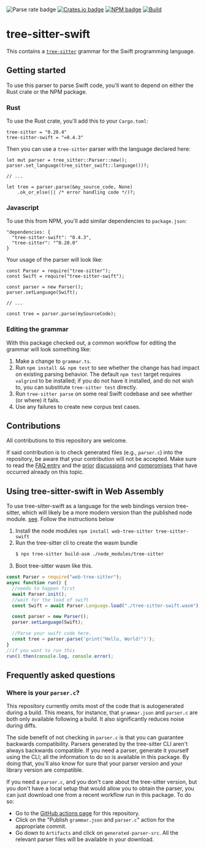 ![Parse rate badge](https://byob.yarr.is/alex-pinkus/tree-sitter-swift/parse_rate)
[![Crates.io badge](https://byob.yarr.is/alex-pinkus/tree-sitter-swift/crates_io_version)](https://crates.io/crates/tree-sitter-swift)
[![NPM badge](https://byob.yarr.is/alex-pinkus/tree-sitter-swift/npm_version)](https://www.npmjs.com/package/tree-sitter-swift)
[![Build](https://github.com/alex-pinkus/tree-sitter-swift/actions/workflows/top-repos.yml/badge.svg)](https://github.com/alex-pinkus/tree-sitter-swift/actions/workflows/top-repos.yml)

# tree-sitter-swift

This contains a [`tree-sitter`](https://tree-sitter.github.io/tree-sitter) grammar for the Swift programming language.

## Getting started

To use this parser to parse Swift code, you'll want to depend on either the Rust crate or the NPM package.

### Rust

To use the Rust crate, you'll add this to your `Cargo.toml`:

```
tree-sitter = "0.20.4"
tree-sitter-swift = "=0.4.3"
```

Then you can use a `tree-sitter` parser with the language declared here:

```
let mut parser = tree_sitter::Parser::new();
parser.set_language(tree_sitter_swift::language())?;

// ...

let tree = parser.parse(&my_source_code, None)
    .ok_or_else(|| /* error handling code */)?;
```

### Javascript

To use this from NPM, you'll add similar dependencies to `package.json`:

```
"dependencies: {
  "tree-sitter-swift": "0.4.3",
  "tree-sitter": "^0.20.0"
}
```

Your usage of the parser will look like:

```
const Parser = require("tree-sitter");
const Swift = require("tree-sitter-swift");

const parser = new Parser();
parser.setLanguage(Swift);

// ...

const tree = parser.parse(mySourceCode);
```

### Editing the grammar

With this package checked out, a common workflow for editing the grammar will look something like:

1. Make a change to `grammar.ts`.
2. Run `npm install && npm test` to see whether the change has had impact on existing parsing behavior. The default
   `npm test` target requires `valgrind` to be installed; if you do not have it installed, and do not wish to, you can
   substitute `tree-sitter test` directly.
3. Run `tree-sitter parse` on some real Swift codebase and see whether (or where) it fails.
4. Use any failures to create new corpus test cases.

## Contributions

All contributions to this repository are welcome.

If said contribution is to check generated files (e.g., `parser.c`) into the repository, be aware that your contribution will not be accepted. Make sure to read the [FAQ entry](https://github.com/alex-pinkus/tree-sitter-swift?tab=readme-ov-file#where-is-your-parserc) and the [prior](https://github.com/alex-pinkus/tree-sitter-swift/issues/362) [discussions](https://github.com/alex-pinkus/tree-sitter-swift/pull/315) and [compromises](https://github.com/alex-pinkus/tree-sitter-swift/issues/149) that have occurred already on this topic.

## Using tree-sitter-swift in Web Assembly

To use tree-sitter-swift as a language for the web bindings version tree-sitter, which will likely be a more modern version than the published node
module. [see](https://github.com/tree-sitter/tree-sitter/blob/master/lib/binding_web/README.md). Follow the instructions below

1. Install the node modules `npm install web-tree-sitter tree-sitter-swift`
2. Run the tree-sitter cli to create the wasm bundle
   ```sh
   $ npx tree-sitter build-asm ./node_modules/tree-sitter
   ```
3. Boot tree-sitter wasm like this.

```js
const Parser = require("web-tree-sitter");
async function run() {
  //needs to happen first
  await Parser.init();
  //wait for the load of swift
  const Swift = await Parser.Language.load("./tree-sitter-swift.wasm");

  const parser = new Parser();
  parser.setLanguage(Swift);

  //Parse your swift code here.
  const tree = parser.parse('print("Hello, World!")');
}
//if you want to run this
run().then(console.log, console.error);
```

## Frequently asked questions

### Where is your `parser.c`?

This repository currently omits most of the code that is autogenerated during a build. This means, for instance, that
`grammar.json` and `parser.c` are both only available following a build. It also significantly reduces noise during
diffs.

The side benefit of not checking in `parser.c` is that you can guarantee backwards compatibility. Parsers generated by
the tree-sitter CLI aren't always backwards compatible. If you need a parser, generate it yourself using the CLI; all
the information to do so is available in this package. By doing that, you'll also know for sure that your parser version
and your library version are compatible.

If you need a `parser.c`, and you don't care about the tree-sitter version, but you don't have a local setup that would
allow you to obtain the parser, you can just download one from a recent workflow run in this package. To do so:

- Go to the [GitHub actions page](https://github.com/alex-pinkus/tree-sitter-swift/actions) for this
  repository.
- Click on the "Publish `grammar.json` and `parser.c`" action for the appropriate commit.
- Go down to `Artifacts` and click on `generated-parser-src`. All the relevant parser files will be available in your
  download.
